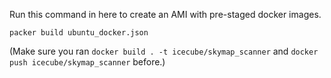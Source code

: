 Run this command in here to create an AMI with pre-staged docker images.
```
packer build ubuntu_docker.json
```


(Make sure you ran `docker build . -t icecube/skymap_scanner` and `docker push icecube/skymap_scanner` before.)
